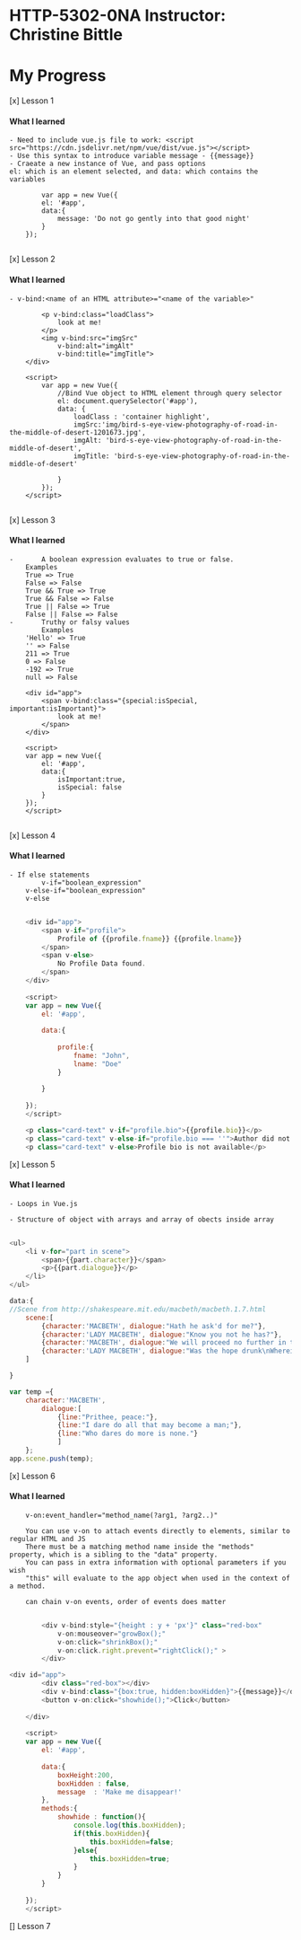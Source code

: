 # HTTP-5302-0NA Instructor: Christine Bittle

# My Progress
[x] Lesson 1
  #### What I learned
    - Need to include vue.js file to work: <script src="https://cdn.jsdelivr.net/npm/vue/dist/vue.js"></script>
    - Use this syntax to introduce variable message - {{message}}
    - Craeate a new instance of Vue, and pass options
    el: which is an element selected, and data: which contains the variables
    
````JS
    	var app = new Vue({
		el: '#app',
		data:{
			message: 'Do not go gently into that good night'	
		}
	});
  
````
  
[x] Lesson 2

  #### What I learned
    - v-bind:<name of an HTML attribute>="<name of the variable>"

    
````JS
		<p v-bind:class="loadClass">
			look at me!
		</p>
		<img v-bind:src="imgSrc"
			v-bind:alt="imgAlt"
			v-bind:title="imgTitle">
	</div>

	<script>
		var app = new Vue({
			//Bind Vue object to HTML element through query selector
			el: document.querySelector('#app'),
			data: {
				loadClass : 'container highlight',
				imgSrc:'img/bird-s-eye-view-photography-of-road-in-the-middle-of-desert-1201673.jpg',
				imgAlt: 'bird-s-eye-view-photography-of-road-in-the-middle-of-desert',
				imgTitle: 'bird-s-eye-view-photography-of-road-in-the-middle-of-desert'

			}
		});
	</script>
  
````
  
[x] Lesson 3
  #### What I learned
    - 		A boolean expression evaluates to true or false.
		Examples
		True => True
		False => False
		True && True => True
		True && False => False
		True || False => True
		False || False => False
    - 		Truthy or falsy values
    		Examples
		'Hello' => True
		'' => False
		211 => True
		0 => False
		-192 => True
		null => False

    
````JS
	<div id="app">
		<span v-bind:class="{special:isSpecial, important:isImportant}">
			look at me!
		</span>
	</div>
	
	<script>
	var app = new Vue({
		el: '#app',
		data:{
			isImportant:true,
			isSpecial: false
		}
	});
	</script>
  
````

[x] Lesson 4

#### What I learned

    - If else statements
    		v-if="boolean_expression"
		v-else-if="boolean_expression"
		v-else
    
   
````JavaScript

	<div id="app">
		<span v-if="profile">
			Profile of {{profile.fname}} {{profile.lname}} 
		</span>
		<span v-else>
			No Profile Data found.
		</span>
	</div>
	
	<script>
	var app = new Vue({
		el: '#app',
		
		data:{
			
			profile:{
				fname: "John",
				lname: "Doe"	
			}
			
		}
		
	});
	</script>

````

````JavaScript
	<p class="card-text" v-if="profile.bio">{{profile.bio}}</p>
	<p class="card-text" v-else-if="profile.bio === ''">Author did not write bio</p>
	<p class="card-text" v-else>Profile bio is not available</p>

````

[x] Lesson 5

#### What I learned

    - Loops in Vue.js
    
    - Structure of object with arrays and array of obects inside array
    
````JavaScript

<ul>
	<li v-for="part in scene">
		<span>{{part.character}}</span>
		<p>{{part.dialogue}}</p>
	</li>
</ul>

data:{
//Scene from http://shakespeare.mit.edu/macbeth/macbeth.1.7.html
	scene:[
		{character:'MACBETH', dialogue:"Hath he ask'd for me?"},
		{character:'LADY MACBETH', dialogue:"Know you not he has?"},
		{character:'MACBETH', dialogue:"We will proceed no further in this business:\nHe hath honour'd me of late; and I have bought\nGolden opinions from all sorts of people,\nWhich would be worn now in their newest gloss,\nNot cast aside so soon."},
		{character:'LADY MACBETH', dialogue:"Was the hope drunk\nWherein you dress'd yourself? hath it slept since?\nAnd wakes it now, to look so green and pale\nAt what it did so freely? From this time\nSuch I account thy love. Art thou afeard\nTo be the same in thine own act and valour\nAs thou art in desire? Wouldst thou have that\nWhich thou esteem'st the ornament of life,\nAnd live a coward in thine own esteem,\nLetting 'I dare not' wait upon 'I would,'\nLike the poor cat i' the adage?"}	
	]

}

````
````JavaScript
var temp ={
	character:'MACBETH',
		dialogue:[
			{line:"Prithee, peace:"},
			{line:"I dare do all that may become a man;"},
			{line:"Who dares do more is none."}
			]
	};
app.scene.push(temp);

````
[x] Lesson 6

#### What I learned

		v-on:event_handler="method_name(?arg1, ?arg2..)"
		
		You can use v-on to attach events directly to elements, similar to regular HTML and JS
		There must be a matching method name inside the "methods" property, which is a sibling to the "data" property.
		You can pass in extra information with optional parameters if you wish
		"this" will evaluate to the app object when used in the context of a method.
		
		can chain v-on events, order of events does matter

````JavaScript

		<div v-bind:style="{height : y + 'px'}" class="red-box"
			v-on:mouseover="growBox();"
			v-on:click="shrinkBox();"
			v-on:click.right.prevent="rightClick();" >
		</div>

<div id="app">
		<div class="red-box"></div>
		<div v-bind:class="{box:true, hidden:boxHidden}">{{message}}</div>		
		<button v-on:click="showhide();">Click</button>
		
	</div>
	
	<script>
	var app = new Vue({
		el: '#app',
		
		data:{
			boxHeight:200,
			boxHidden : false,
			message  : 'Make me disappear!'
		},
		methods:{
			showhide : function(){
				console.log(this.boxHidden);
				if(this.boxHidden){
					this.boxHidden=false;
				}else{
					this.boxHidden=true;	
				}
			}
		}
		
	});
	</script>

````

[] Lesson 7
